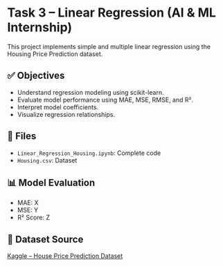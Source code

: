 # Task 3 – Linear Regression (AI & ML Internship)

This project implements simple and multiple linear regression using the Housing Price Prediction dataset.

## ✅ Objectives
- Understand regression modeling using scikit-learn.
- Evaluate model performance using MAE, MSE, RMSE, and R².
- Interpret model coefficients.
- Visualize regression relationships.

## 📂 Files
- `Linear_Regression_Housing.ipynb`: Complete code
- `Housing.csv`: Dataset

## 📊 Model Evaluation
- MAE: X
- MSE: Y
- R² Score: Z

## 📎 Dataset Source
[Kaggle – House Price Prediction Dataset](https://www.kaggle.com/datasets/harishkumardatalab/housing-price-prediction)
